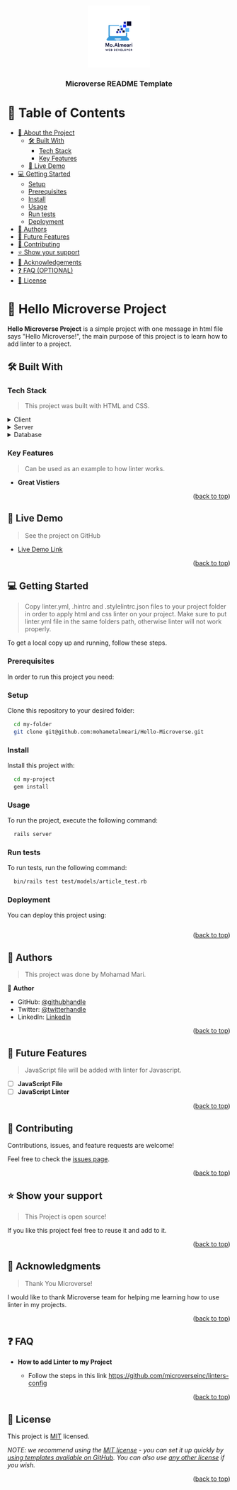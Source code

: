 <a name="readme-top"></a>

<div align="center">

  <img src="logo_mo_almeari.png" alt="logo" width="140"  height="auto" />
  <br/>

  <h3><b>Microverse README Template</b></h3>

</div>

<!-- TABLE OF CONTENTS -->

# 📗 Table of Contents

- [📖 About the Project](#about-project)
  - [🛠 Built With](#built-with)
    - [Tech Stack](#tech-stack)
    - [Key Features](#key-features)
  - [🚀 Live Demo](#live-demo)
- [💻 Getting Started](#getting-started)
  - [Setup](#setup)
  - [Prerequisites](#prerequisites)
  - [Install](#install)
  - [Usage](#usage)
  - [Run tests](#run-tests)
  - [Deployment](#triangular_flag_on_post-deployment)
- [👥 Authors](#authors)
- [🔭 Future Features](#future-features)
- [🤝 Contributing](#contributing)
- [⭐️ Show your support](#support)
- [🙏 Acknowledgements](#acknowledgements)
- [❓ FAQ (OPTIONAL)](#faq)
- [📝 License](#license)

<!-- PROJECT DESCRIPTION -->

# 📖 Hello Microverse Project <a name="about-project"></a>

**Hello Microverse Project** is a simple project with one message in html file says "Hello Microverse!", the main purpose of this project is to learn how to add linter to a project.

## 🛠 Built With <a name="built-with"></a>

### Tech Stack <a name="tech-stack"></a>

> This project was built with HTML and CSS.

<details>
  <summary>Client</summary>
  <ul>
    <li><a href="https://reactjs.org/">React.js</a></li>
  </ul>
</details>

<details>
  <summary>Server</summary>
  <ul>
    <li><a href="https://expressjs.com/">Express.js</a></li>
  </ul>
</details>

<details>
<summary>Database</summary>
  <ul>
    <li><a href="https://www.postgresql.org/">PostgreSQL</a></li>
  </ul>
</details>

<!-- Features -->

### Key Features <a name="key-features"></a>

> Can be used as an example to how linter works.

- **Great Vistiers**

<p align="right">(<a href="#readme-top">back to top</a>)</p>

<!-- LIVE DEMO -->

## 🚀 Live Demo <a name="live-demo"></a>

> See the project on GitHub

- [Live Demo Link](https://github.com/mohametalmeari/Hello-Microverse)

<p align="right">(<a href="#readme-top">back to top</a>)</p>

<!-- GETTING STARTED -->

## 💻 Getting Started <a name="getting-started"></a>

> Copy linter.yml, .hintrc and .stylelintrc.json files to your project folder in order to apply html and css linter on your project. Make sure to put linter.yml file in the same folders path, otherwise linter will not work properly. 

To get a local copy up and running, follow these steps.

### Prerequisites

In order to run this project you need:

<!--
Example command:

```sh
 gem install rails
```
 -->

### Setup

Clone this repository to your desired folder:

```sh
  cd my-folder
  git clone git@github.com:mohametalmeari/Hello-Microverse.git
```

### Install

Install this project with:

```sh
  cd my-project
  gem install
```

### Usage

To run the project, execute the following command:


```sh
  rails server
```

### Run tests

To run tests, run the following command:


```sh
  bin/rails test test/models/article_test.rb
```


### Deployment

You can deploy this project using:


```sh

```


<p align="right">(<a href="#readme-top">back to top</a>)</p>

<!-- AUTHORS -->

## 👥 Authors <a name="authors"></a>

> This project was done by Mohamad Mari.

👤 **Author**

- GitHub: [@githubhandle](https://github.com/mohametalmeari)
- Twitter: [@twitterhandle](https://twitter.com/MohametAlmeari)
- LinkedIn: [LinkedIn](https://www.linkedin.com/in/mohamet-almeari)

<p align="right">(<a href="#readme-top">back to top</a>)</p>

<!-- FUTURE FEATURES -->

## 🔭 Future Features <a name="future-features"></a>

> JavaScript file will be added with linter for Javascript.

- [ ] **JavaScript File**
- [ ] **JavaScript Linter**

<p align="right">(<a href="#readme-top">back to top</a>)</p>

<!-- CONTRIBUTING -->

## 🤝 Contributing <a name="contributing"></a>

Contributions, issues, and feature requests are welcome!

Feel free to check the [issues page](../../issues/).

<p align="right">(<a href="#readme-top">back to top</a>)</p>

<!-- SUPPORT -->

## ⭐️ Show your support <a name="support"></a>

> This Project is open source!

If you like this project feel free to reuse it and add to it.

<p align="right">(<a href="#readme-top">back to top</a>)</p>

<!-- ACKNOWLEDGEMENTS -->

## 🙏 Acknowledgments <a name="acknowledgements"></a>

> Thank You Microverse!

I would like to thank Microverse team for helping me learning how to use linter in my projects.

<p align="right">(<a href="#readme-top">back to top</a>)</p>

<!-- FAQ (optional) -->

## ❓ FAQ <a name="faq"></a>

  
- **How to add Linter to my Project**

  - Follow the steps in this link https://github.com/microverseinc/linters-config

<p align="right">(<a href="#readme-top">back to top</a>)</p>

<!-- LICENSE -->

## 📝 License <a name="license"></a>

This project is [MIT](./LICENSE) licensed.

_NOTE: we recommend using the [MIT license](https://choosealicense.com/licenses/mit/) - you can set it up quickly by [using templates available on GitHub](https://docs.github.com/en/communities/setting-up-your-project-for-healthy-contributions/adding-a-license-to-a-repository). You can also use [any other license](https://choosealicense.com/licenses/) if you wish._

<p align="right">(<a href="#readme-top">back to top</a>)</p>
